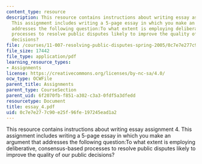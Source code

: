 ```yaml
---
content_type: resource
description: This resource contains instructions about writing essay assignment 4.
  This assignment includes writing a 5-page essay in which you make an argument that
  addresses the following question:To what extent is employing deliberative, consensus-based
  processes to resolve public disputes likely to improve the quality of our public
  decisions?
file: /courses/11-007-resolving-public-disputes-spring-2005/0c7e7e277c90e25f96fe197245ead1a2_essay_4.pdf
file_size: 17442
file_type: application/pdf
learning_resource_types:
- Assignments
license: https://creativecommons.org/licenses/by-nc-sa/4.0/
ocw_type: OCWFile
parent_title: Assignments
parent_type: CourseSection
parent_uid: 6f2070fb-f851-a302-c3a3-0fdf5a3dfedd
resourcetype: Document
title: essay_4.pdf
uid: 0c7e7e27-7c90-e25f-96fe-197245ead1a2
---
```

This resource contains instructions about writing essay assignment 4. This assignment includes writing a 5-page essay in which you make an argument that addresses the following question:To what extent is employing deliberative, consensus-based processes to resolve public disputes likely to improve the quality of our public decisions?